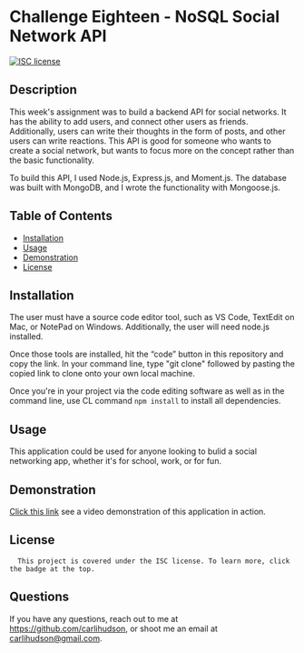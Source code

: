 #  Challenge Eighteen - NoSQL Social Network API

  [![ISC license](https://img.shields.io/badge/License-ISC-blue.svg)](https://choosealicense.com/licenses/isc//)
        
  ## Description
   This week's assignment was to build a backend API for social networks. It has the ability to add users, and connect other users as friends. Additionally, users can write their thoughts in the form of posts, and other users can write reactions. This API is good for someone who wants to create a social network, but wants to focus more on the concept rather than the basic functionality.
   
   To build this API, I used Node.js, Express.js, and Moment.js. The database was built with MongoDB, and I wrote the functionality with Mongoose.js.
  
  ## Table of Contents
  - [Installation](#installation)
  - [Usage](#usage)
  - [Demonstration](#demonstration)
  - [License](#license)
  
  ## Installation
  The user must have a source code editor tool, such as VS Code, TextEdit on Mac, or NotePad on Windows. Additionally, the user will need node.js installed. 
  
  Once those tools are installed, hit the “code” button in this repository and copy the link. In your command line, type "git clone" followed by pasting the copied link to clone onto your own local machine. 
  
  Once you're in your project via the code editing software as well as in the command line, use CL command `npm install` to install all dependencies.
  
  ## Usage
  This application could be used for anyone looking to bulid a social networking app, whether it's for school, work, or for fun.

  ## Demonstration
  [Click this link](https://drive.google.com/file/d/1u6VxNsHwipInxIZvWKapnDZ-VTxyJk8Z/view) see a video demonstration of this application in action.
  

  ## License
      This project is covered under the ISC license. To learn more, click the badge at the top.

  ## Questions
  If you have any questions, reach out to me at https://github.com/carlihudson, or shoot me an email at carlihudson@gmail.com.
   